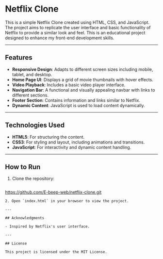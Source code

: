 
# Netflix Clone

This is a simple Netflix Clone created using HTML, CSS, and JavaScript. The project aims to replicate the user interface and basic functionality of Netflix to provide a similar look and feel. This is an educational project designed to enhance my front-end development skills.

---

## Features

- **Responsive Design**: Adapts to different screen sizes including mobile, tablet, and desktop.
- **Home Page UI**: Displays a grid of movie thumbnails with hover effects.
- **Video Playback**: Includes a basic video player interface.
- **Navigation Bar**: A functional and visually appealing navbar with links to different sections.
- **Footer Section**: Contains information and links similar to Netflix.
- **Dynamic Content**: JavaScript is used to load content dynamically.

---

## Technologies Used

- **HTML5**: For structuring the content.
- **CSS3**: For styling and layout, including animations and transitions.
- **JavaScript**: For interactivity and dynamic content handling.

---



## How to Run

1. Clone the repository:
   ```bash
https://github.com/E-beep-web/netflix-clone.git
   ```
2. Open `index.html` in your browser to view the project.

---

## Acknowledgments

- Inspired by Netflix's user interface.

---

## License

This project is licensed under the MIT License. 

